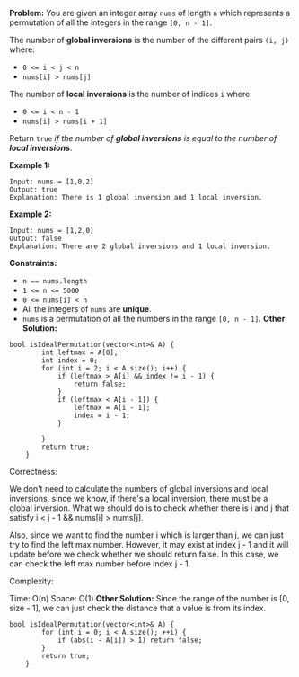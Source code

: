 **Problem:**
You are given an integer array `nums` of length `n` which represents a permutation of all the integers in the range `[0, n - 1]`.

The number of **global inversions** is the number of the different pairs `(i, j)` where:

- `0 <= i < j < n`
- `nums[i] > nums[j]`

The number of **local inversions** is the number of indices `i` where:

- `0 <= i < n - 1`
- `nums[i] > nums[i + 1]`

Return `true` *if the number of **global inversions** is equal to the number of **local inversions***.

 

**Example 1:**

```
Input: nums = [1,0,2]
Output: true
Explanation: There is 1 global inversion and 1 local inversion.
```

**Example 2:**

```
Input: nums = [1,2,0]
Output: false
Explanation: There are 2 global inversions and 1 local inversion.
```

 

**Constraints:**

- `n == nums.length`
- `1 <= n <= 5000`
- `0 <= nums[i] < n`
- All the integers of `nums` are **unique**.
- `nums` is a permutation of all the numbers in the range `[0, n - 1]`.
**Other Solution:**
```
bool isIdealPermutation(vector<int>& A) {
        int leftmax = A[0];
        int index = 0;
        for (int i = 2; i < A.size(); i++) {
            if (leftmax > A[i] && index != i - 1) {
                return false;
            } 
            if (leftmax < A[i - 1]) {
                leftmax = A[i - 1];
                index = i - 1;
            }
            
        }
        return true;
    }
```
Correctness:

We don't need to calculate the numbers of global inversions and local inversions, since we know, if there's a local inversion, there must be a global inversion. What we should do is to check whether there is i and j that satisfy i < j - 1 && nums[i] > nums[j].

Also, since we want to find the number i which is larger than j, we can just try to find the left max number. However, it may exist at index j - 1 and it will update before we check whether we should return false. In this case, we can check the left max number before index j - 1.

Complexity:

Time: O(n)
Space: O(1)
**Other Solution:**
Since the range of the number is [0, size - 1], we can just check the distance that a value is from its index.
```
bool isIdealPermutation(vector<int>& A) {
        for (int i = 0; i < A.size(); ++i) {
            if (abs(i - A[i]) > 1) return false; 
        }
        return true; 
    }
```